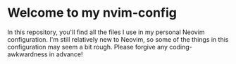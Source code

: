 # Welcome to my nvim-config
In this repository, you'll find all the files I use in my personal Neovim configuration.
I'm still relatively new to Neovim, so some of the things in this configuration may seem a bit rough. 
Please forgive any coding-awkwardness in advance!
